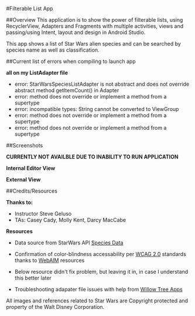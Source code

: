 #Filterable List App

##Overview
This application is to show the power of filterable lists, using RecyclerView, Adapters and Fragments with multiple activities, views and passing/using Intent, layout and design in Android Studio.

This app shows a list of Star Wars alien species and can be searched by species name as well as classification.

##Current list of errors when compiling to launch app

**all on my ListAdapter file**

- error: StarWarsSpeciesListAdapter is not abstract and does not override abstract method getItemCount() in Adapter	
- error: method does not override or implement a method from a supertype	
- error: incompatible types: String cannot be converted to ViewGroup	
- error: method does not override or implement a method from a supertype	
- error: method does not override or implement a method from a supertype	

##Screenshots

**CURRENTLY NOT AVAILBLE DUE TO INABILITY TO RUN APPLICATION**


**Internal Editor View**


**External View**


##Credits/Resources

__Thanks to:__

- Instructor Steve Geluso
- TAs: Casey Cady, Molly Kent, Darcy MacCabe



__Resources__

- Data source from StarWars API [Species Data](https://swapi.co/api/species)

- Confirmation of color-blindness accessability per [WCAG 2.0](http://www.w3.org/TR/WCAG20/) standards thanks to [WebAIM](https://webaim.org/resources/contrastchecker/) resources

- Below resource didn't fix problem, but leaving it in, in case I understand this better later

- Troubleshooting adapater file issues with help from [Willow Tree Apps](https://willowtreeapps.com/ideas/android-fundamentals-working-with-the-recyclerview-adapter-and-viewholder-pattern/)

All images and references related to Star Wars are Copyright protected and property of the Walt Disney Corporation.